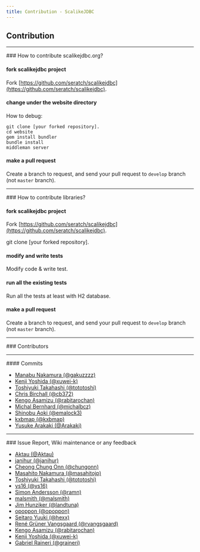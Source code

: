 ```yaml
---
title: Contribution - ScalikeJDBC
---
```


## Contribution

<hr/>
### How to contribute scalikejdbc.org?

#### fork scalikejdbc project

Fork [https://github.com/seratch/scalikejdbc](https://github.com/seratch/scalikejdbc).

#### change under the website directory

How to debug:

```
git clone [your forked repository].
cd website
gem install bundler
bundle install
middleman server
```

#### make a pull request

Create a branch to request, and send your pull request to `develop` branch (not `master` branch).


<hr/>
### How to contribute libraries?

#### fork scalikejdbc project

Fork [https://github.com/seratch/scalikejdbc](https://github.com/seratch/scalikejdbc).

git clone [your forked repository].

#### modify and write tests

Modify code & write test.

#### run all the existing tests

Run all the tests at least with H2 database.

#### make a pull request

Create a branch to request, and send your pull request to `develop` branch (not `master` branch).

<hr/>
### Contributors

<hr/>
#### Commits

- [Manabu Nakamura (@gakuzzzz)](https://github.com/gakuzzzz)
- [Kenji Yoshida (@xuwei-k)](https://github.com/xuwei-k)
- [Toshiyuki Takahashi (@tototoshi)](https://github.com/tototoshi)
- [Chris Birchall (@cb372)](https://github.com/cb372)
- [Kengo Asamizu (@rabitarochan)](https://github.com/rabitarochan)
- [Michal Bernhard (@michalbcz)](https://github.com/michalbcz)
- [Shinobu Aoki (@emalock3)](https://github.com/emalock3)
- [kxbmap (@kxbmap)](https://github.com/kxbmap)
- [Yusuke Arakaki (@Arakaki)](https://github.com/Arakaki)

<hr/>
### Issue Report, Wiki maintenance or any feedback

- [Aktau (@Aktau)](https://github.com/Aktau)
- [janihur (@janihur)](https://github.com/janihur)
- [Cheong Chung Onn (@chungonn)](https://github.com/chungonn)
- [Masahito Nakamura (@masahitojp)](https://github.com/masahitojp)
- [Toshiyuki Takahashi (@tototoshi)](https://github.com/tototoshi)
- [ys16 (@ys16)](https://github.com/ys16)
- [Simon Andersson (@ramn)](https://github.com/ramn)
- [malsmith (@malsmith)](https://github.com/malsmith)
- [Jim Hunziker (@landtuna)](https://github.com/landtuna)
- [opoppon (@opoppon)](https://github.com/opoppon)
- [Seitaro Yuuki (@hexx)](https://github.com/hexx)
- [René Grüner Vangsgaard (@rvangsgaard)](https://github.com/rvangsgaard)
- [Kengo Asamizu (@rabitarochan)](https://github.com/rabitarochan)
- [Kenji Yoshida (@xuwei-k)](https://github.com/xuwei-k)
- [Gabriel Raineri (@graineri)](https://github.com/graineri)
